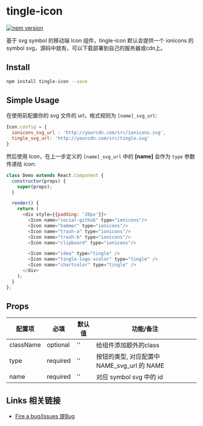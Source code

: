 # tingle-icon

[![npm version](https://badge.fury.io/js/tingle-icon.svg)](http://badge.fury.io/js/tingle-icon)

基于 svg symbol 的移动端 Icon 组件，tingle-icon 默认会提供一个 ionicons 的 symbol svg，源码中就有，可以下载部署到自己的服务器或cdn上。

## Install

```bash
npm install tingle-icon --save
```

## Simple Usage


在使用前配置你的 svg 文件的 url，格式规则为 `[name]_svg_url`:

```js
Icon.config = {
  ionicons_svg_url : 'http://yourcdn.com/src/ionicons.svg',
  tingle_svg_url: 'http://yourcdn.com/src/tingle.svg'
}
```

然后使用 Icon，在上一步定义的 `[name]_svg_url` 中的 **[name]** 会作为 `type` 参数传递给 icon:

```js
class Demo extends React.Component {
  constructor(props) {
    super(props);
  }

  render() {
    return (
      <div style={{padding: '20px'}}>
        <Icon name="social-github" type="ionicons"/>
        <Icon name="hammer" type="ionicons"/>
        <Icon name="trash-a" type="ionicons"/>
        <Icon name="trash-b" type="ionicons"/>
        <Icon name="clipboard" type="ionicons"/>

        <Icon name="idea" type="tingle" />
        <Icon name="tingle-logo-vcolor" type="tingle" />
        <Icon name="chartcolor" type="tingle" />
      </div>
    );
  }
};

```

## Props

| 配置项 | 必填 | 默认值 | 功能/备注 |
|---|----|---|----|
| className | optional | '' | 给组件添加额外的class |
| type | required |''| 按钮的类型, 对应配置中 NAME_svg_url 的 NAME |
| name | required |''| 对应 symbol svg 中的 id |


## Links 相关链接

- [Fire a bug/Issues 提Bug](http://github.com/tinglejs/tingle-icon/issues)
